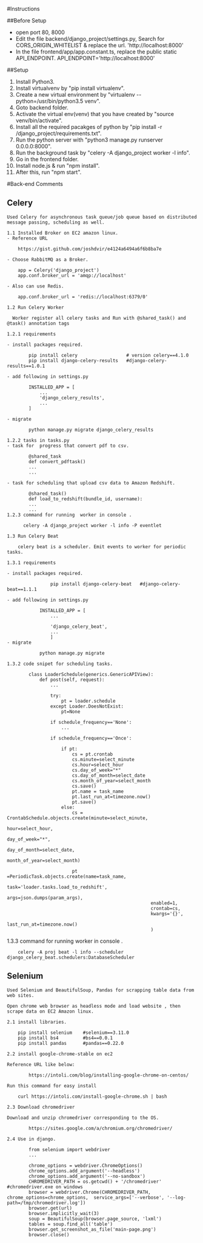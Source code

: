 #Instructions


##Before Setup
- open port 80, 8000
- Edit the file backend/django_project/settings.py,  Search for CORS_ORIGIN_WHITELIST & replace the url.
  'http://localhost:8000'
- In the file frontend/app/app.constant.ts, replace the public static API_ENDPOINT.
  API_ENDPOINT='http://localhost:8000'

##Setup 
1. Install Python3.
2. Install virtualvenv by "pip install virtualenv".
3. Create a new virtual environment by "virtualenv --python=/usr/bin/python3.5 venv".
4. Goto backend folder.
5. Activate the virtual env(venv) that you have created  by "source venv/bin/activate".
6. Install all the required pacakges of python by "pip install -r /django_project/requirements.txt".
7. Run the python server with "python3 manage.py runserver 0.0.0.0:8000".
8. Run the background task by "celery -A django_project worker -l info".
9. Go in the frontend folder.
10. Install node.js & run "npm install".
11. After this, run "npm start".



#Back-end Comments

## Celery

    Used Celery for asynchronous task queue/job queue based on distributed message passing, scheduling as well.

    1.1 Installed Broker on EC2 amazon linux.
    - Reference URL

        https://gist.github.com/joshdvir/e4124a6494a6f6b8ba7e

    - Choose RabbitMQ as a Broker.

        app = Celery('django_project')
        app.conf.broker_url = 'amqp://localhost'

    - Also can use Redis.

        app.conf.broker_url = 'redis://localhost:6379/0'

    1.2 Run Celery Worker

      Worker register all celery tasks and Run with @shared_task() and @task() annotation tags

    1.2.1 requirements

    - install packages required.

            pip install celery                  # version celery==4.1.0
            pip install django-celery-results   #django-celery-results==1.0.1

    - add following in settings.py

            INSTALLED_APP = [
                ...
                'django_celery_results',
                ...
            ]

    - migrate

            python manage.py migrate django_celery_results

    1.2.2 tasks in tasks.py
    - task for  progress that convert pdf to csv.

            @shared_task
            def convert_pdftask()
            ...
            ...

    - task for scheduling that upload csv data to Amazon Redshift.

            @shared_task()
            def load_to_redshift(bundle_id, username):
            ...
            ...
    1.2.3 command for running  worker in console .

          celery -A django_project worker -l info -P eventlet

    1.3 Run Celery Beat

        celery beat is a scheduler. Emit events to worker for periodic tasks.

    1.3.1 requirements

    - install packages required.

                    pip install django-celery-beat   #django-celery-beat==1.1.1

    - add following in settings.py

                INSTALLED_APP = [
                    ...

                    'django_celery_beat',
                    ...
                    ]
    - migrate

                python manage.py migrate

    1.3.2 code snipet for scheduling tasks.

            class LoaderSchedule(generics.GenericAPIView):
                def post(self, request):
                    ...

                    try:
                        pt = loader.schedule
                    except Loader.DoesNotExist:
                        pt=None

                    if schedule_frequency=='None':
                        ...

                    if schedule_frequency=='Once':

                        if pt:
                            cs = pt.crontab
                            cs.minute=select_minute
                            cs.hour=select_hour
                            cs.day_of_week="*"
                            cs.day_of_month=select_date
                            cs.month_of_year=select_month
                            cs.save()
                            pt.name = task_name
                            pt.last_run_at=timezone.now()
                            pt.save()
                        else:
                            cs = CrontabSchedule.objects.create(minute=select_minute,
                                                           hour=select_hour,
                                                           day_of_week="*",
                                                           day_of_month=select_date,
                                                           month_of_year=select_month)

                            pt =PeriodicTask.objects.create(name=task_name,
                                                         task='loader.tasks.load_to_redshift',
                                                         args=json.dumps(param_args),
                                                         enabled=1,
                                                         crontab=cs,
                                                         kwargs='{}',
                                                         last_run_at=timezone.now()
                                                         )



   1.3.3 command for running  worker in console .

        celery -A proj beat -l info --scheduler django_celery_beat.schedulers:DatabaseScheduler

## Selenium

    Used Selenium and BeautifulSoup, Pandas for scrapping table data from web sites.

    Open chrome web browser as headless mode and load website , then scrape data on EC2 Amazon linux.

    2.1 install libraries.

        pip install selenium    #selenium==3.11.0
        pip install bs4         #bs4==0.0.1
        pip install pandas      #pandas==0.22.0

    2.2 install google-chrome-stable on ec2

    Reference URL like below:

            https://intoli.com/blog/installing-google-chrome-on-centos/

    Run this command for easy install

        curl https://intoli.com/install-google-chrome.sh | bash

    2.3 Download chromedriver

    Download and unzip chromedriver corresponding to the OS.

            https://sites.google.com/a/chromium.org/chromedriver/

    2.4 Use in django.

            from selenium import webdriver
            ...

            chrome_options = webdriver.ChromeOptions()
            chrome_options.add_argument('--headless')
            chrome_options.add_argument('--no-sandbox')
            CHROMEDRIVER_PATH = os.getcwd() + '/chromedriver' #chromedriver.exe on windows
            browser = webdriver.Chrome(CHROMEDRIVER_PATH, chrome_options=chrome_options,  service_args=['--verbose', '--log-path=/tmp/chromedriver.log'])
            browser.get(url)
            browser.implicitly_wait(3)
            soup = BeautifulSoup(browser.page_source, 'lxml')
            tables = soup.find_all('table')
            browser.get_screenshot_as_file('main-page.png')
            browser.close()
